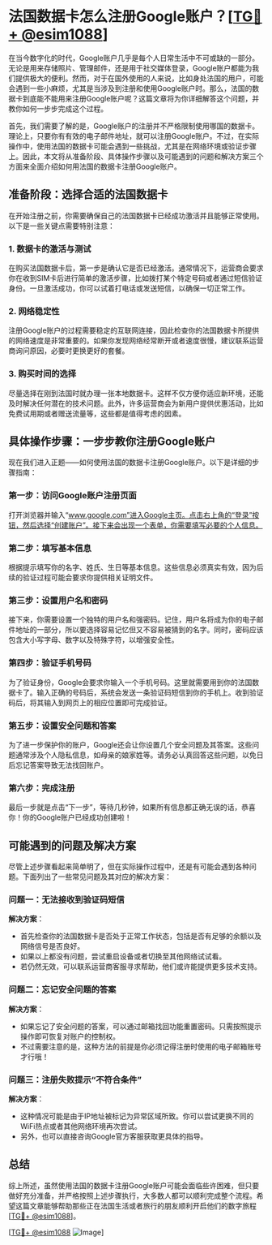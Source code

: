 # 法国数据卡怎么注册Google账户？[[TG💪+ @esim1088](https://t.me/s/esim1088)]

在当今数字化的时代，Google账户几乎是每个人日常生活中不可或缺的一部分。无论是用来存储照片、管理邮件，还是用于社交媒体登录，Google账户都能为我们提供极大的便利。然而，对于在国外使用的人来说，比如身处法国的用户，可能会遇到一些小麻烦，尤其是当涉及到注册和使用Google账户时。那么，法国的数据卡到底能不能用来注册Google账户呢？这篇文章将为你详细解答这个问题，并教你如何一步步完成这个过程。

首先，我们需要了解的是，Google账户的注册并不严格限制使用哪国的数据卡。理论上，只要你有有效的电子邮件地址，就可以注册Google账户。不过，在实际操作中，使用法国的数据卡可能会遇到一些挑战，尤其是在网络环境或验证步骤上。因此，本文将从准备阶段、具体操作步骤以及可能遇到的问题和解决方案三个方面来全面介绍如何用法国的数据卡注册Google账户。

## 准备阶段：选择合适的法国数据卡

在开始注册之前，你需要确保自己的法国数据卡已经成功激活并且能够正常使用。以下是一些关键点需要特别注意：

### 1. 数据卡的激活与测试
在购买法国数据卡后，第一步是确认它是否已经激活。通常情况下，运营商会要求你在收到SIM卡后进行简单的激活步骤，比如拨打某个特定号码或者通过短信验证身份。一旦激活成功，你可以试着打电话或发送短信，以确保一切正常工作。

### 2. 网络稳定性
注册Google账户的过程需要稳定的互联网连接，因此检查你的法国数据卡所提供的网络速度是非常重要的。如果你发现网络经常断开或者速度很慢，建议联系运营商询问原因，必要时更换更好的套餐。

### 3. 购买时间的选择
尽量选择在刚到法国时就办理一张本地数据卡。这样不仅方便你适应新环境，还能及时解决任何潜在的技术问题。此外，许多运营商会为新用户提供优惠活动，比如免费试用期或者赠送流量等，这些都是值得考虑的因素。

## 具体操作步骤：一步步教你注册Google账户

现在我们进入正题——如何使用法国的数据卡注册Google账户。以下是详细的步骤指南：

### 第一步：访问Google账户注册页面
打开浏览器并输入“www.google.com”进入Google主页。点击右上角的“登录”按钮，然后选择“创建账户”。接下来会出现一个表单，你需要填写必要的个人信息。

### 第二步：填写基本信息
根据提示填写你的名字、姓氏、生日等基本信息。这些信息必须真实有效，因为后续的验证过程可能会要求你提供相关证明文件。

### 第三步：设置用户名和密码
接下来，你需要设置一个独特的用户名和强密码。记住，用户名将成为你的电子邮件地址的一部分，所以要选择容易记忆但又不容易被猜到的名字。同时，密码应该包含大小写字母、数字以及特殊字符，以增强安全性。

### 第四步：验证手机号码
为了验证身份，Google会要求你输入一个手机号码。这里就需要用到你的法国数据卡了。输入正确的号码后，系统会发送一条验证码短信到你的手机上。收到验证码后，将其输入到网页上的相应位置即可完成验证。

### 第五步：设置安全问题和答案
为了进一步保护你的账户，Google还会让你设置几个安全问题及其答案。这些问题通常涉及个人隐私信息，如母亲的娘家姓等。请务必认真回答这些问题，以免日后忘记答案导致无法找回账户。

### 第六步：完成注册
最后一步就是点击“下一步”，等待几秒钟，如果所有信息都正确无误的话，恭喜你！你的Google账户已经成功创建啦！

## 可能遇到的问题及解决方案

尽管上述步骤看起来简单明了，但在实际操作过程中，还是有可能会遇到各种问题。下面列出了一些常见问题及其对应的解决方案：

### 问题一：无法接收到验证码短信
**解决方案**：
- 首先检查你的法国数据卡是否处于正常工作状态，包括是否有足够的余额以及网络信号是否良好。
- 如果以上都没有问题，尝试重启设备或者切换至其他网络试试看。
- 若仍然无效，可以联系运营商客服寻求帮助，他们或许能提供更多技术支持。

### 问题二：忘记安全问题的答案
**解决方案**：
- 如果忘记了安全问题的答案，可以通过邮箱找回功能重置密码。只需按照提示操作即可恢复对账户的控制权。
- 不过需要注意的是，这种方法的前提是你必须记得注册时使用的电子邮箱账号才行哦！

### 问题三：注册失败提示“不符合条件”
**解决方案**：
- 这种情况可能是由于IP地址被标记为异常区域所致。你可以尝试更换不同的WiFi热点或者其他网络环境再次尝试。
- 另外，也可以直接咨询Google官方客服获取更具体的指导。

## 总结

综上所述，虽然使用法国的数据卡注册Google账户可能会面临些许困难，但只要做好充分准备，并严格按照上述步骤执行，大多数人都可以顺利完成整个流程。希望这篇文章能够帮助那些正在法国生活或者旅行的朋友顺利开启他们的数字旅程[[TG💪+ @esim1088](https://t.me/s/esim1088)]。

[[TG💪+ @esim1088](https://t.me/s/esim1088) ![Image](https://i.postimg.cc/4NQfJmqS/Snipaste-2025-05-13-00-14-12.png)]